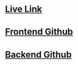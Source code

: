# [Live Link](https://roaring-khapse-91470b.netlify.app/)

# [Frontend Github](https://github.com/kdipto1/book-catalog-client)

# [Backend Github](https://github.com/kdipto1/book-catalog-server)

